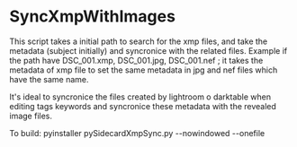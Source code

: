 # SyncXmpWithImages
This script takes a initial path to search for the xmp files, and take the metadata (subject initially) and syncronice with the related files. Example if the path have DSC_001.xmp, DSC_001.jpg, DSC_001.nef ; it takes the metadata of xmp file to set the same metadata in jpg and nef files which have the same name.

It's ideal to syncronice the files created by lightroom o darktable when editing tags keywords and syncronice these metadata with the revealed image files.

To build:
pyinstaller pySidecardXmpSync.py --nowindowed --onefile